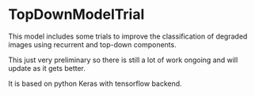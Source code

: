 # TopDownModelTrial
This model includes some trials to improve the classification of degraded images using recurrent and top-down components.

This just very preliminary so there is still a lot of work ongoing and will update as it gets better.

It is based on python Keras with tensorflow backend.